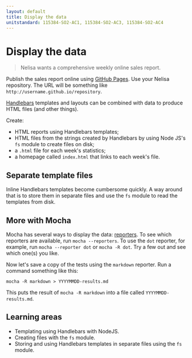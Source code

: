 ```yaml
---
layout: default
title: Display the data
unitstandard: 115384-SO2-AC1, 115384-SO2-AC3, 115384-SO2-AC4
---
```


# Display the data

> Nelisa wants a comprehensive weekly online sales report.

Publish the sales report online using [GitHub Pages](https://pages.github.com/). Use your Nelisa repository. The URL will be something like `http://username.github.io/repository`.

[Handlebars](https://www.npmjs.com/package/handlebars) templates and layouts can be combined with data to produce HTML files (and other things).

Create:

* HTML reports using Handlebars templates;
* HTML files from the strings created by Handlebars by using Node JS's `fs` module to create files on disk;
* a `.html` file for each week's statistics;
* a homepage called `index.html` that links to each week's file.

## Separate template files

Inline Handlebars templates become cumbersome quickly. A way around that is to store them in separate files and use the `fs` module to read the templates from disk.

## More with Mocha

Mocha has several ways to display the data: [reporters](https://mochajs.org/#reporters). To see which reporters are available, run `mocha --reporters`. To use the `dot` reporter, for example, run `mocha --reporter dot` or `mocha -R dot`. Try a few out and see which one(s) you like.

Now let's save a copy of the tests using the `markdown` reporter. Run a command something like this:

```
mocha -R markdown > YYYYMMDD-results.md
```

This puts the result of `mocha -R markdown` into a file called `YYYYMMDD-results.md`.

## Learning areas

* Templating using Handlebars with NodeJS.
* Creating files with the `fs` module.
* Storing and using Handlebars templates in separate files using the `fs` module.
